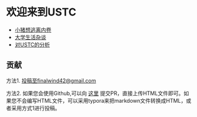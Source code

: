 # 欢迎来到USTC

* [小猪想逃离内卷](https://ustc-thinker.github.io/articles/main)
* [大学生活杂谈](https://ustc-thinker.github.io/articles/zatan)
* [对USTC的分析](https://ustc-thinker.github.io/articles/The_Analysis_of_USTC)

## 贡献
方法1. 投稿至finalwind42@gmail.com

方法2. 如果您会使用Github,可以向 [这里](https://github.com/USTC-thinker/articles) 提交PR，直接上传HTML文件即可。如果您不会编写HTML文件，可以采用typora来把markdown文件转换成HTML，或者采用方式1进行投稿。